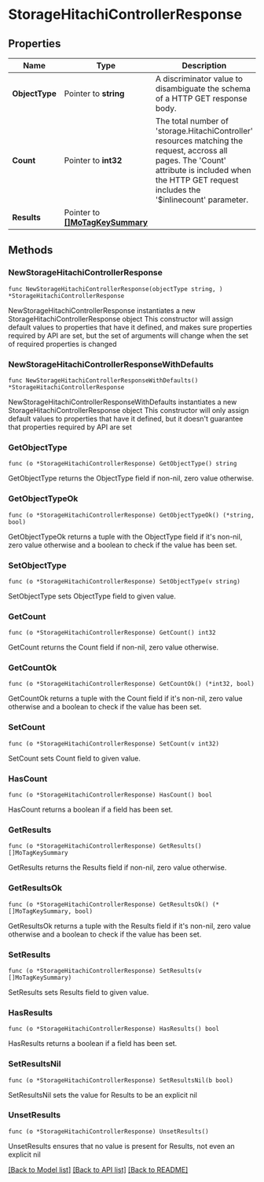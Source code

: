 # StorageHitachiControllerResponse

## Properties

Name | Type | Description | Notes
------------ | ------------- | ------------- | -------------
**ObjectType** | Pointer to **string** | A discriminator value to disambiguate the schema of a HTTP GET response body. | 
**Count** | Pointer to **int32** | The total number of &#39;storage.HitachiController&#39; resources matching the request, accross all pages. The &#39;Count&#39; attribute is included when the HTTP GET request includes the &#39;$inlinecount&#39; parameter. | [optional] 
**Results** | Pointer to [**[]MoTagKeySummary**](MoTagKeySummary.md) |  | [optional] 

## Methods

### NewStorageHitachiControllerResponse

`func NewStorageHitachiControllerResponse(objectType string, ) *StorageHitachiControllerResponse`

NewStorageHitachiControllerResponse instantiates a new StorageHitachiControllerResponse object
This constructor will assign default values to properties that have it defined,
and makes sure properties required by API are set, but the set of arguments
will change when the set of required properties is changed

### NewStorageHitachiControllerResponseWithDefaults

`func NewStorageHitachiControllerResponseWithDefaults() *StorageHitachiControllerResponse`

NewStorageHitachiControllerResponseWithDefaults instantiates a new StorageHitachiControllerResponse object
This constructor will only assign default values to properties that have it defined,
but it doesn't guarantee that properties required by API are set

### GetObjectType

`func (o *StorageHitachiControllerResponse) GetObjectType() string`

GetObjectType returns the ObjectType field if non-nil, zero value otherwise.

### GetObjectTypeOk

`func (o *StorageHitachiControllerResponse) GetObjectTypeOk() (*string, bool)`

GetObjectTypeOk returns a tuple with the ObjectType field if it's non-nil, zero value otherwise
and a boolean to check if the value has been set.

### SetObjectType

`func (o *StorageHitachiControllerResponse) SetObjectType(v string)`

SetObjectType sets ObjectType field to given value.


### GetCount

`func (o *StorageHitachiControllerResponse) GetCount() int32`

GetCount returns the Count field if non-nil, zero value otherwise.

### GetCountOk

`func (o *StorageHitachiControllerResponse) GetCountOk() (*int32, bool)`

GetCountOk returns a tuple with the Count field if it's non-nil, zero value otherwise
and a boolean to check if the value has been set.

### SetCount

`func (o *StorageHitachiControllerResponse) SetCount(v int32)`

SetCount sets Count field to given value.

### HasCount

`func (o *StorageHitachiControllerResponse) HasCount() bool`

HasCount returns a boolean if a field has been set.

### GetResults

`func (o *StorageHitachiControllerResponse) GetResults() []MoTagKeySummary`

GetResults returns the Results field if non-nil, zero value otherwise.

### GetResultsOk

`func (o *StorageHitachiControllerResponse) GetResultsOk() (*[]MoTagKeySummary, bool)`

GetResultsOk returns a tuple with the Results field if it's non-nil, zero value otherwise
and a boolean to check if the value has been set.

### SetResults

`func (o *StorageHitachiControllerResponse) SetResults(v []MoTagKeySummary)`

SetResults sets Results field to given value.

### HasResults

`func (o *StorageHitachiControllerResponse) HasResults() bool`

HasResults returns a boolean if a field has been set.

### SetResultsNil

`func (o *StorageHitachiControllerResponse) SetResultsNil(b bool)`

 SetResultsNil sets the value for Results to be an explicit nil

### UnsetResults
`func (o *StorageHitachiControllerResponse) UnsetResults()`

UnsetResults ensures that no value is present for Results, not even an explicit nil

[[Back to Model list]](../README.md#documentation-for-models) [[Back to API list]](../README.md#documentation-for-api-endpoints) [[Back to README]](../README.md)


